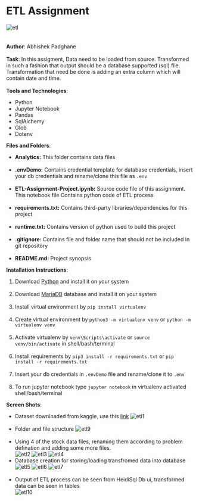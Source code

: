 # ETL Assignment
![etl](https://www.astera.com/wp-content/uploads/2019/10/etl.png)<br><br><br>
**Author**: Abhishek Padghane<br><br>
**Task**: In this assigment, Data need to be loaded from source. Transformed in such a fashion that output should be a database supported (sql) file. Transformation that need be done is adding an extra column which will contain date and time.<br><br>
**Tools and Technologies**:
* Python
* Jupyter Notebook
* Pandas
* SqlAlchemy
* Glob
* Dotenv

**Files and Folders**:
* **Analytics:** This folder contains data files<br><br>
* **.envDemo:** Contains credential template for database credentials, insert your db credentials and rename/clone this file as `.env`<br><br>
* **ETL-Assignment-Project.ipynb:** Source code file of this assignment. This notebook file Contains python code of ETL process<br><br>
* **requirements.txt:** Contains third-party libraries/dependencies for this project<br><br>
* **runtime.txt:** Contains version of python used to build this project<br><br>
* **.gitignore:** Contains file and folder name that should not be included in git repository<br><br>
* **README.md:** Project synopsis

**Installation Instructions**:
1. Download [Python](https://www.python.org/downloads/) and install it on your system<br><br>
2. Download [MariaDB](https://mariadb.org/download/) database and install it on your system<br><br>
2. Install virtual environment by `pip install virtualenv`<br><br>
3. Create virtual environment by `python3 -m virtualenv venv` or `python -m virtualenv venv`<br><br>
4. Activate virtualenv by `venv\Scripts\activate` or `source venv/bin/activate` in shell/bash/terminal<br><br>
4. Install requirements by `pip3 install -r requirements.txt` or `pip install -r requirements.txt`<br><br>
5. Insert your db credentials in `.envDemo` file and rename/clone it to `.env`<br><br>
5. To run jupyter notebook type `jupyter notebook` in virtualenv activated shell/bash/terminal

**Screen Shots**:
* Dataset downloaded from kaggle, use this [link](https://i.ibb.co/xD3cwhm/etl1.jpg)
![etl1](https://i.ibb.co/xD3cwhm/etl1.jpg)<br><br>
* Folder and file structure
![etl9](https://i.ibb.co/w4hSF15/etl9.jpg)<br><br>
* Using 4 of the stock data files, renaming them according to problem defination and adding some more files.<br>
![etl2](https://i.ibb.co/YBNhSFq/etl2.jpg)
![etl3](https://i.ibb.co/G0V2pL0/etl3.jpg)
![etl4](https://i.ibb.co/bFKjZhn/etl4.jpg)<br>
* Database creation for storing/loading transfromed data into database<br>
![etl5](https://i.ibb.co/TY5yr5g/etl5.jpg)
![etl6](https://i.ibb.co/JjT7G30/etl6.jpg)
![etl7](https://i.ibb.co/V9Wmk0D/etl7.jpg)<br><br>
* Output of ETL process can be seen from HeidiSql Db ui, transformed data can be seen in tables<br>
![etl10](https://i.ibb.co/jMXQZqV/etl10.jpg)